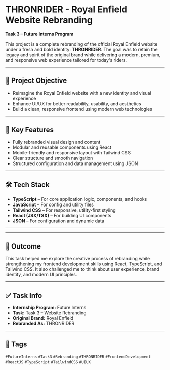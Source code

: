 # THRONRIDER - Royal Enfield Website Rebranding

**Task 3 – Future Interns Program**

This project is a complete rebranding of the official Royal Enfield website under a fresh and bold identity: **THRONRIDER**. The goal was to retain the legacy and spirit of the original brand while delivering a modern, premium, and responsive web experience tailored for today's riders.

---

## 🚀 Project Objective

- Reimagine the Royal Enfield website with a new identity and visual experience
- Enhance UI/UX for better readability, usability, and aesthetics
- Build a clean, responsive frontend using modern web technologies

---

## 🧠 Key Features

- Fully rebranded visual design and content
- Modular and reusable components using React
- Mobile-friendly and responsive layout with Tailwind CSS
- Clear structure and smooth navigation
- Structured configuration and data management using JSON

---

## 🛠️ Tech Stack

- **TypeScript** – For core application logic, components, and hooks
- **JavaScript** – For config and utility files
- **Tailwind CSS** – For responsive, utility-first styling
- **React (JSX/TSX)** – For building UI components
- **JSON** – For configuration and dynamic data

---


---

## 📌 Outcome

This task helped me explore the creative process of rebranding while strengthening my frontend development skills using React, TypeScript, and Tailwind CSS. It also challenged me to think about user experience, brand identity, and modern UI principles.

---

## ✅ Task Info

- **Internship Program:** Future Interns
- **Task:** Task 3 – Website Rebranding
- **Original Brand:** Royal Enfield
- **Rebranded As:** THRONRIDER

---

## 🔖 Tags

`#FutureInterns` `#Task3` `#Rebranding` `#THRONRIDER` `#FrontendDevelopment` `#ReactJS` `#TypeScript` `#TailwindCSS` `#UIUX`

